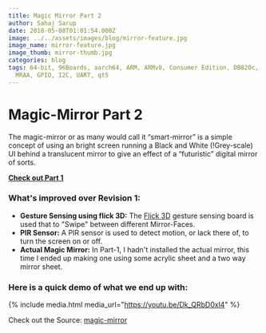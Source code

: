 ```yaml
---
title: Magic Mirror Part 2
author: Sahaj Sarup
date: 2018-05-08T01:01:54.000Z
image: ../../assets/images/blog/mirror-feature.jpg
image_name: mirror-feature.jpg
image_thumb: mirror-thumb.jpg
categories: blog
tags: 64-bit, 96Boards, aarch64, ARM, ARMv8, Consumer Edition, DB820c, hiKey,
  MRAA, GPIO, I2C, UART, qt5
---
```


# Magic-Mirror Part 2

The magic-mirror or as many would call it “smart-mirror” is a simple concept of using an bright screen running a Black and White (!Grey-scale) UI behind a translucent mirror to give an effect of a “futuristic” digital mirror of sorts.

**[Check out Part 1](https://www.96boards.org/blog/magic-mirror-part-1/)**

### What's improved over Revision 1:
- **Gesture Sensing using flick 3D:** The [Flick 3D](https://www.96boards.org/blog/flick3d/) gesture sensing board is used that to "Swipe" between different Mirror-Faces.
- **PIR Sensor:** A PIR sensor is used to detect motion, or lack there of, to turn the screen on or off.
- **Actual Magic Mirror:** In Part-1, I hadn't installed the actual mirror, this time I ended up making one using some acrylic sheet and a two way mirror sheet.

### Here is a quick demo of what we end up with:

{% include media.html media_url="https://youtu.be/Dk_QRbD0xl4" %}

Check out the Source: [magic-mirror](https://github.com/96boards-projects/magic-mirror)
